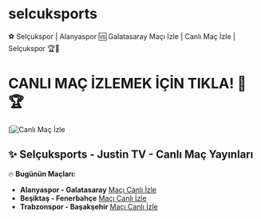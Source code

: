 # selcuksports
⚽ Selçukspor | Alanyaspor 🆚 Galatasaray Maçı İzle | Canlı Maç İzle | Selçukspor 🏆🎥
# CANLI MAÇ İZLEMEK İÇİN TIKLA! 🎥🏆

[![Canlı Maç İzle](https://t2m.io/PipoGuncel)

## ✨ **Selçuksports - Justin TV - Canlı Maç Yayınları**

🔥 **Bugünün Maçları:**
- **Alanyaspor - Galatasaray** [Maçı Canlı İzle](https://t2m.io/PipoGuncel)
- **Beşiktaş - Fenerbahçe** [Maçı Canlı İzle](https://t2m.io/PipoGuncel)
- **Trabzonspor - Başakşehir** [Maçı Canlı İzle](https://t2m.io/PipoGuncel)


